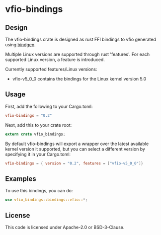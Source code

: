 # vfio-bindings

## Design

The vfio-bindings crate is designed as rust FFI bindings to vfio
generated using [bindgen](https://crates.io/crates/bindgen).

Multiple Linux versions are supported through rust 'features'. For each
supported Linux version, a feature is introduced.

Currently supported features/Linux versions:
- vfio-v5_0_0 contains the bindings for the Linux kernel version 5.0

## Usage

First, add the following to your Cargo.toml:
```toml
vfio-bindings = "0.2"
```
Next, add this to your crate root:

```rust
extern crate vfio_bindings;
```

By default vfio-bindings will export a wrapper over the latest available kernel
version it supported, but you can select a different version by specifying it in
your Cargo.toml:
```toml
vfio-bindings = { version = "0.2", features = ["vfio-v5_0_0"]}
```

## Examples

To use this bindings, you can do:
```rust
use vfio_bindings::bindings::vfio::*;
```

## License

This code is licensed under Apache-2.0 or BSD-3-Clause.
